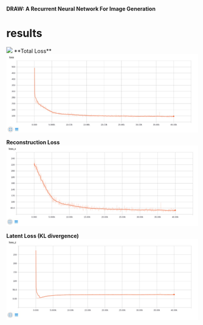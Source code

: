 **DRAW: A Recurrent Neural Network For Image Generation** <br />

# results
<img src="./assets/all.gif" width="400" hight='300'>
**Total Loss**
<img src="./assets/loss.jpg" width="600" hight='250'>

**Reconstruction Loss**
<img src="./assets/xloss.jpg" width="600" hight='250'>

**Latent Loss (KL divergence)**
<img src="./assets/zloss.jpg" width="600" hight='250'>
